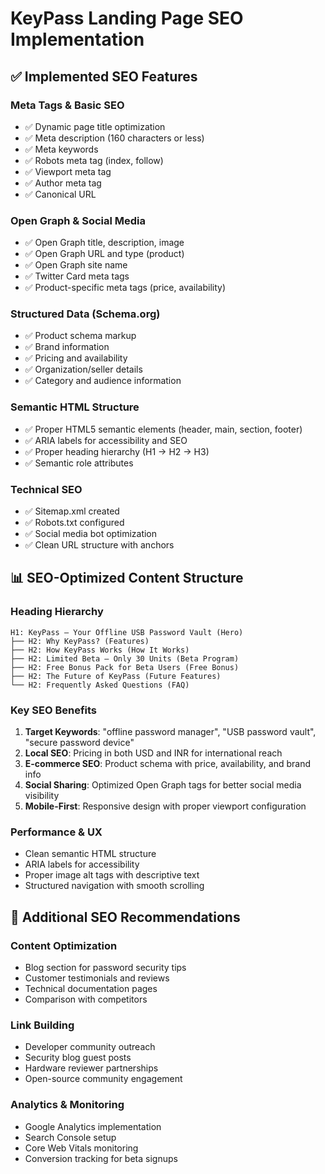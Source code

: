 # KeyPass Landing Page SEO Implementation

## ✅ Implemented SEO Features

### Meta Tags & Basic SEO
- ✅ Dynamic page title optimization
- ✅ Meta description (160 characters or less)
- ✅ Meta keywords
- ✅ Robots meta tag (index, follow)
- ✅ Viewport meta tag
- ✅ Author meta tag
- ✅ Canonical URL

### Open Graph & Social Media
- ✅ Open Graph title, description, image
- ✅ Open Graph URL and type (product)
- ✅ Open Graph site name
- ✅ Twitter Card meta tags
- ✅ Product-specific meta tags (price, availability)

### Structured Data (Schema.org)
- ✅ Product schema markup
- ✅ Brand information
- ✅ Pricing and availability
- ✅ Organization/seller details
- ✅ Category and audience information

### Semantic HTML Structure
- ✅ Proper HTML5 semantic elements (header, main, section, footer)
- ✅ ARIA labels for accessibility and SEO
- ✅ Proper heading hierarchy (H1 → H2 → H3)
- ✅ Semantic role attributes

### Technical SEO
- ✅ Sitemap.xml created
- ✅ Robots.txt configured
- ✅ Social media bot optimization
- ✅ Clean URL structure with anchors

## 📊 SEO-Optimized Content Structure

### Heading Hierarchy
```
H1: KeyPass — Your Offline USB Password Vault (Hero)
├── H2: Why KeyPass? (Features)
├── H2: How KeyPass Works (How It Works)
├── H2: Limited Beta — Only 30 Units (Beta Program)
├── H2: Free Bonus Pack for Beta Users (Free Bonus)
├── H2: The Future of KeyPass (Future Features)
└── H2: Frequently Asked Questions (FAQ)
```

### Key SEO Benefits
1. **Target Keywords**: "offline password manager", "USB password vault", "secure password device"
2. **Local SEO**: Pricing in both USD and INR for international reach
3. **E-commerce SEO**: Product schema with price, availability, and brand info
4. **Social Sharing**: Optimized Open Graph tags for better social media visibility
5. **Mobile-First**: Responsive design with proper viewport configuration

### Performance & UX
- Clean semantic HTML structure
- ARIA labels for accessibility
- Proper image alt tags with descriptive text
- Structured navigation with smooth scrolling

## 🚀 Additional SEO Recommendations

### Content Optimization
- Blog section for password security tips
- Customer testimonials and reviews
- Technical documentation pages
- Comparison with competitors

### Link Building
- Developer community outreach
- Security blog guest posts
- Hardware reviewer partnerships
- Open-source community engagement

### Analytics & Monitoring
- Google Analytics implementation
- Search Console setup
- Core Web Vitals monitoring
- Conversion tracking for beta signups